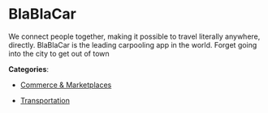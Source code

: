 # BlaBlaCar

We connect people together, making it possible to travel literally anywhere, directly. BlaBlaCar is the leading carpooling app in the world. Forget going into the city to get out of town

**Categories**:

- [Commerce & Marketplaces](https://github/apis-list/apis-list#commerce-and-marketplaces)

- [Transportation](https://github/apis-list/apis-list#transportation)



